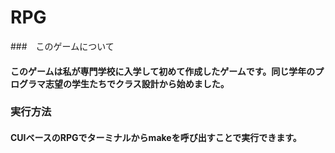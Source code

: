 # RPG

###　このゲームについて
#### このゲームは私が専門学校に入学して初めて作成したゲームです。同じ学年のプログラマ志望の学生たちでクラス設計から始めました。
### 実行方法
#### CUIベースのRPGでターミナルからmakeを呼び出すことで実行できます。

